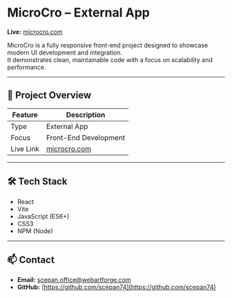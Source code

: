 # MicroCro – External App

**Live:** [microcro.com](https://microcro.com)

MicroCro is a fully responsive front-end project designed to showcase modern UI development and integration.  
It demonstrates clean, maintainable code with a focus on scalability and performance.

---

## 🔹 Project Overview
| Feature         | Description |
|-----------------|-------------|
| Type            | External App |
| Focus           | Front-End Development |
| Live Link       | [microcro.com](https://microcro.com) |

---

## 🛠️ Tech Stack
- React  
- Vite  
- JavaScript (ES6+)  
- CSS3  
- NPM (Node)

---

## 📫 Contact
- **Email:** scepan.office@webartforge.com  
- **GitHub:** [https://github.com/scepan74](https://github.com/scepan74)
